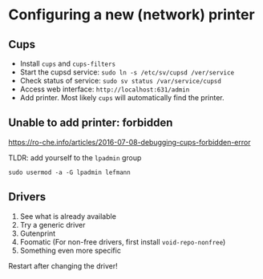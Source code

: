 # Configuring a new (network) printer

## Cups

* Install `cups` and `cups-filters`
* Start the cupsd service: `sudo ln -s /etc/sv/cupsd /ver/service`
* Check status of service: `sudo sv status /var/service/cupsd`
* Access web interface: `http://localhost:631/admin`
* Add printer. Most likely `cups` will automatically find the printer.

## Unable to add printer: forbidden

https://ro-che.info/articles/2016-07-08-debugging-cups-forbidden-error

TLDR: add yourself to the `lpadmin` group

```
sudo usermod -a -G lpadmin lefmann
```

## Drivers

1. See what is already available
2. Try a generic driver
3. Gutenprint
4. Foomatic (For non-free drivers, first install `void-repo-nonfree`)
5. Something even more specific

Restart after changing the driver!

